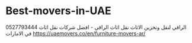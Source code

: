 # Best-movers-in-UAE
0527793444  الراقي لنقل وتخزين الاثاث نقل اثاث الراقي - افضل شركات نقل اثاث في الامارات https://uaemovers.co/en/furniture-movers-ar/
